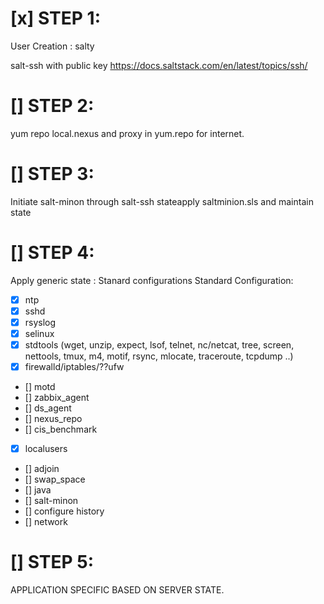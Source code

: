 [x] STEP 1:
=======
User Creation :
  salty  

salt-ssh with public key
https://docs.saltstack.com/en/latest/topics/ssh/


[] STEP 2:
=======
yum repo local.nexus and proxy in yum.repo for internet.


[] STEP 3:
=======
Initiate salt-minon through salt-ssh stateapply saltminion.sls and maintain state


[] STEP 4:
=======
Apply generic state : Stanard configurations
Standard Configuration:
 - [x] ntp
 - [x] sshd
 - [x] rsyslog
 - [x] selinux
 - [x] stdtools (wget, unzip, expect, lsof, telnet, nc/netcat, tree, screen, nettools, tmux, m4, motif, rsync, mlocate, traceroute, tcpdump ..)
 - [x] firewalld/iptables/??ufw
 - [] motd
 - [] zabbix_agent
 - [] ds_agent
 - [] nexus_repo
 - [] cis_benchmark
 - [x] localusers
 - [] adjoin 
 - [] swap_space
 - [] java
 - [] salt-minon
 - [] configure history
 - [] network

[] STEP 5:
=======
 APPLICATION SPECIFIC BASED ON SERVER STATE.
